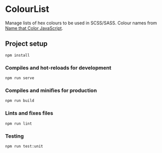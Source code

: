 # ColourList

Manage lists of hex colours to be used in SCSS/SASS.
Colour names from [Name that Color JavaScript](http://chir.ag/projects/ntc/).

## Project setup
```
npm install
```

### Compiles and hot-reloads for development
```
npm run serve
```

### Compiles and minifies for production
```
npm run build
```

### Lints and fixes files
```
npm run lint
```

### Testing
```
npm run test:unit
```
